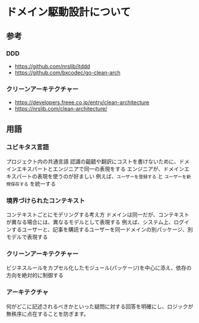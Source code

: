 
# ドメイン駆動設計について

## 参考

### DDD
- https://github.com/nrslib/itddd
- https://github.com/bxcodec/go-clean-arch

### クリーンアーキテクチャー
- https://developers.freee.co.jp/entry/clean-architecture
- https://nrslib.com/clean-architecture/

## 用語

### ユビキタス言語

プロジェクト内の共通言語
認識の齟齬や翻訳にコストを書けないために、ドメインエキスパートとエンジニアで同一の表現をする
エンジニアが、ドメインエキスパートの表現を使うのが好ましい
例えば、`ユーザーを登録する` と `ユーザーを新規保存する` を統一する

### 境界づけられたコンテキスト

コンテキストごとにモデリングする考え方
ドメインは同一だが、コンテキストが異なる場合には、異なるモデルとして表現する
例えば、システム上、ログインするユーザーと、記事を購読するユーザーを同一ドメインの別パッケージ、別モデルで表現する

### クリーンアーキテクチャー

ビジネスルールをカプセル化したモジュール(パッケージ)を中心に添え、依存の方向を絶対的に制御する

### アーキテクチャ

何がどこに記述されるべきかといった疑問に対する回答を明確にし、ロジックが無秩序に点在することを防ぎます。
